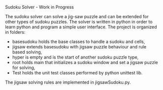 Sudoku Solver - Work in Progress

The sudoku solver can solve a jig-saw puzzle and can be extended for other types of sudoku puzzles. The solver is written in python in order to learn python and program a simple user interface.
The project is organized in folders:
* basesudoku holds the base classes to handle a sudoku and cells,
* jigsaw extends basesudoku with jigsaw puzzle behaviour and rule based solving,
* hyper is empty and is the start of another sudoku puzzle type,
* root holds main that initializes a sudoku window and set a jigsaw puzzle for solving,
* Test holds the unit test classes performed by python unittest lib.

The jigsaw solving rules are implemented in jigsawSudoku.py. 
